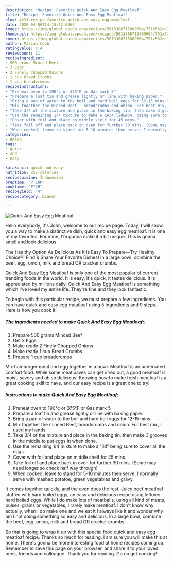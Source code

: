 ```yaml
---
description: "Recipe: Favorite Quick And Easy Egg Meatloaf"
title: "Recipe: Favorite Quick And Easy Egg Meatloaf"
slug: 4231-recipe-favorite-quick-and-easy-egg-meatloaf
date: 2020-04-06T14:15:13.636Z
image: https://img-global.cpcdn.com/recipes/5613386715889664/751x532cq70/quick-and-easy-egg-meatloaf-recipe-main-photo.jpg
thumbnail: https://img-global.cpcdn.com/recipes/5613386715889664/751x532cq70/quick-and-easy-egg-meatloaf-recipe-main-photo.jpg
cover: https://img-global.cpcdn.com/recipes/5613386715889664/751x532cq70/quick-and-easy-egg-meatloaf-recipe-main-photo.jpg
author: Marian Cobb
ratingvalue: 4.4
reviewcount: 11
recipeingredient:
- 500 grams Minced Beef
- 3 Eggs
- 2 Finely Chopped Onions
- 1 cup Bread Crumbs
- 1 cup breadcrumbs
recipeinstructions:
- "Preheat oven to 190°c or 375°F or Gas mark 5"
- "Prepare a loaf tin and grease lightly or line with baking paper."
- "Bring a pan of water to the boil and hard boil eggs for 12-15 mins."
- "Mix together the minced Beef,  breadcrumbs and onion. For best mix, I used my hands."
- "Take 3/4 of the mixture and place in the baking tin, then make 3 grooves in the middle to put eggs in when done."
- "Use the remaining 1/4 mixture to make a &#34;lid&#34; being sure to cover all the eggs."
- "Cover with foil and place on middle shelf for 45 mins."
- "Take foil off and place back in oven for further 30 mins. (Some may need longer so check half way through)"
- "When cooked, leave to stand for 5-10 minutes then serve. I normally serve with mashed potatoe, green vegetables and gravy."
categories:
- Resep
tags:
- quick
- and
- easy

katakunci: quick and easy
nutrition: 255 calories
recipecuisine: Indonesian
preptime: "PT18M"
cooktime: "PT2H"
recipeyield: "4"
recipecategory: Dinner

---
```



![Quick And Easy Egg Meatloaf](https://img-global.cpcdn.com/recipes/5613386715889664/751x532cq70/quick-and-easy-egg-meatloaf-recipe-main-photo.jpg)

Hello everybody, it's John, welcome to our recipe page. Today, I will show you a way to make a distinctive dish, quick and easy egg meatloaf. It is one of my favorites. For mine, I'm gonna make it a bit unique. This is gonna smell and look delicious.

The Healthy Option As Delicious As It Is Easy To Prepare—Try Healthy Choice®! Find &amp; Share Your Favorite Dishes! In a large bowl, combine the beef, egg, onion, milk and bread OR cracker crumbs.

Quick And Easy Egg Meatloaf is only one of the most popular of current trending foods in the world. It is easy, it's quick, it tastes delicious. It is appreciated by millions daily. Quick And Easy Egg Meatloaf is something which I've loved my entire life. They're fine and they look fantastic.


To begin with this particular recipe, we must prepare a few ingredients. You can have quick and easy egg meatloaf using 5 ingredients and 9 steps. Here is how you cook it.

##### The ingredients needed to make Quick And Easy Egg Meatloaf::

1. Prepare 500 grams Minced Beef
1. Get 3 Eggs
1. Make ready 2 Finely Chopped Onions
1. Make ready 1 cup Bread Crumbs
1. Prepare 1 cup breadcrumbs


Mix hamburger meat and egg together in a bowl. Meatloaf is an underrated comfort food. While some meatloaves can get dried out, a good meatloaf is moist, savory and oh so delicious! Knowing how to make fresh meatloaf is a great cooking skill to have, and our easy recipe is a great one to try! 

##### Instructions to make Quick And Easy Egg Meatloaf:

1. Preheat oven to 190°c or 375°F or Gas mark 5
1. Prepare a loaf tin and grease lightly or line with baking paper.
1. Bring a pan of water to the boil and hard boil eggs for 12-15 mins.
1. Mix together the minced Beef,  breadcrumbs and onion. For best mix, I used my hands.
1. Take 3/4 of the mixture and place in the baking tin, then make 3 grooves in the middle to put eggs in when done.
1. Use the remaining 1/4 mixture to make a &#34;lid&#34; being sure to cover all the eggs.
1. Cover with foil and place on middle shelf for 45 mins.
1. Take foil off and place back in oven for further 30 mins. (Some may need longer so check half way through)
1. When cooked, leave to stand for 5-10 minutes then serve. I normally serve with mashed potatoe, green vegetables and gravy.


It comes together quickly, and the oven does the rest. Juicy beef meatloaf stuffed with hard boiled eggs, an easy and delicious recipe using leftover hard boiled eggs. While I do make lots of meatballs, using all kind of meats, pulses, grains or vegetables, I rarely make meatloaf. I don&#39;t know why actually, when I do make one and we eat it I always like it and wonder why am I not doing something so easy and delicious. In a large bowl, combine the beef, egg, onion, milk and bread OR cracker crumbs. 

So that is going to wrap it up with this special food quick and easy egg meatloaf recipe. Thanks so much for reading. I am sure you will make this at home. There's gonna be more interesting food at home recipes coming up. Remember to save this page on your browser, and share it to your loved ones, friends and colleague. Thank you for reading. Go on get cooking!
